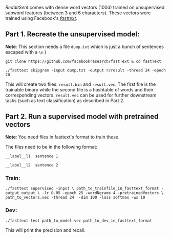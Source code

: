 *RedditSent* comes with dense word vectors (100d) trained on unsupervised subword features (between 3 and 6 characters). These vectors were trained using Facebook's [*fasttext*](https://fasttext.cc/). 

## Part 1. Recreate the unsupervised model:

**Note**: This section needs a file `dump.txt` which is just a bunch of sentences escaped with a `\n` )

`git clone https://github.com/facebookresearch/fastText & cd fastText`


`./fasttext skipgram -input dump.txt -output r/result -thread 24 -epoch 20`

This will create two files: `result.bin` and `result.vec`. The first file is the trainable binary while the second file is a hashtable of words and their corresponding vectors. `result.vec` can be used for further downstream tasks (such as text classification) as described in Part 2. 

## Part 2. Run a supervised model with pretrained vectors

**Note**: You need files in fasttext's format to train these.

The files need to be in the following format:

`__label__l1  sentence 1
`

`
__label__l2  sentence 2
`


### Train:
`./fasttext supervised -input \ path_to_trainfile_in_fasttext_format -output output \ -lr 0.05 -epoch 25 -wordNgrams 4 -pretrainedVectors \ path_to_vectors.vec -thread 24  -dim 100 -loss softmax -ws 10`

### Dev:
`./fasttext test path_to_model.vec path_to_dev_in_fasttext_format`

This will print the precision and recall. 